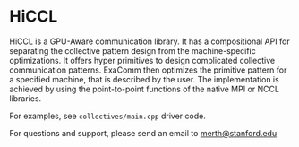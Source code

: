 # HiCCL

HiCCL is a GPU-Aware communication library. It has a compositional API for separating the collective pattern design from the machine-specific optimizations. It offers hyper primitives to design complicated collective communication patterns. ExaComm then optimizes the primitive pattern for a specified machine, that is described by the user. The implementation is achieved by using the point-to-point functions of the native MPI or NCCL libraries.

For examples, see ```collectives/main.cpp``` driver code.

For questions and support, please send an email to merth@stanford.edu
